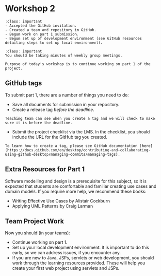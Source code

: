 # Workshop 2

```{admonition} By Now You Should Have
:class: important
- Accepted the GitHub invitation.
- Created a team and repository in GitHub.
- Begun work on part 1 submission.
- Begun set up of development environment (see GitHub resources detailing steps to set up local environment).
```

```{admonition} Reminder
:class: important
You should be taking minutes of weekly group meetings.
```

```{admonition} Today's Workshop
Purpose of today's workshop is to continue working on part 1 of the project.
```

## GitHub tags

To submit part 1, there are a number of things you need to do:

- Save all documents for submission in your repository.
- Create a release tag *before the deadline*.
```{caution}
Teaching team can see when you create a tag and we will check to make sure it is before the deadline.
```
- Submit the project checklist via the LMS. In the checklist, you should include the URL for the GitHub
tag you created.

```{note}
To learn how to create a tag, please see GitHub documentation [here](https://docs.github.com/en/desktop/contributing-and-collaborating-using-github-desktop/managing-commits/managing-tags).
```

## Extra Resources for Part 1

Software modelling and design is a prerequisite for this subject, so it is expected that students are comfortable and 
familiar creating use cases and domain models. If you require more help, we recommend these books:

- Writing Effective Use Cases by Alistair Cockburn
- Applying UML Patterns by Craig Larman

## Team Project Work  

Now you should (in your teams):

- Continue working on part 1.
- Set up your local development environment. It is important to do this early, so we can address issues, if you 
encounter any.
- If you are new to Java, JSPs, servlets or web development, you should work through the learning resources 
provided. These will help you create your first web project using servlets and JSPs.
